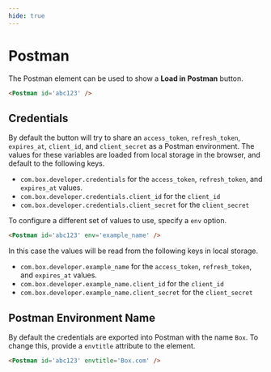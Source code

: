 ```yaml
---
hide: true
---
```


<!-- does not need translation -->

# Postman

The Postman element can be used to show a **Load in Postman** button.

```html
<Postman id='abc123' />
```

<H>
  <Postman id='abc123' />
</H>

## Credentials

By default the button will try to share an `access_token`, `refresh_token`,
`expires_at`, `client_id`, and `client_secret` as a Postman environment. The
values for these variables are loaded from local storage in the browser, and
default to the following keys.

* `com.box.developer.credentials` for the `access_token`, `refresh_token`, and `expires_at` values.
* `com.box.developer.credentials.client_id` for the `client_id`
* `com.box.developer.credentials.client_secret` for the `client_secret`

To configure a different set of values to use, specify a `env` option.

```html
<Postman id='abc123' env='example_name' />
```

In this case the values will be read from the following keys in local storage.

* `com.box.developer.example_name` for the `access_token`, `refresh_token`, and `expires_at` values.
* `com.box.developer.example_name.client_id` for the `client_id`
* `com.box.developer.example_name.client_secret` for the `client_secret`

## Postman Environment Name

By default the credentials are exported into Postman with the name `Box`. To
change this, provide a `envtitle` attribute to the element.

```html
<Postman id='abc123' envtitle='Box.com' />
```